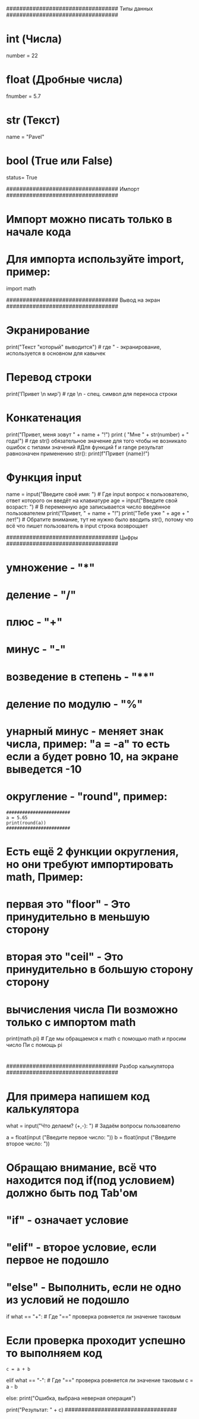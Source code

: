 ##################################  Типы данных  ##################################
# int (Числа)
number = 22

# float (Дробные числа)
fnumber = 5.7

# str (Текст)
name = "Pavel"

# bool (True или False)
status= True

##################################  Импорт  ##################################
# Импорт можно писать только в начале кода
# Для импорта используйте import, пример:
import math

##################################  Вывод на экран  ##################################
# Экранирование
print("Текст \"который\" выводится")  # где \" - экранирование, используется в основном для кавычек

# Перевод строки
print('Привет \n мир') # где \n - спец. символ для переноса строки

# Конкатенация
print("Привет, меня зовут " + name + "!")
print ( "Мне " + str(number) + " года!") # где str() обязательное значение для того чтобы не возникало ошибок с типами значений
#Для функций f и range результат равнозначен применению str():
print(f"Привет {name}!")

# Функция input
name = input("Введите своё имя: ") # Где input вопрос к пользователю, ответ которого он введёт на клавиатуре
age = input("Введите свой возраст: ") # В переменную age записывается число введённое пользователем
print("Привет, " + name + "!")
print("Тебе уже " + age + " лет!") # Обратите внимание, тут не нужно было вводить str(), потому что всё что пишет пользователь в input строка возврощает

################################## Цыфры  ##################################
# умножение - "*"
# деление - "/"
# плюс - "+"
# минус - "-"
# возведение в степень - "**"
# деление по модулю - "%"
# унарный минус - меняет знак числа, пример: "a = -a" то есть если a будет ровно 10, на экране выведется -10
# округление - "round", пример: 
    ########################
    a = 5.65
    print(round(a))
    ########################
#   Есть ещё 2 функции округления, но они требуют импортировать math, Пример:
#   первая это "floor" - Это принудительно в меньшую сторону
#   вторая это "ceil" - Это принудительно в большую сторону сторону
#
# вычисления числа Пи возможно только с импортом math
print(math.pi) # Где мы обращаемся к math с помощью math и просим число Пи с помощь pi
# 
##################################  Разбор калькулятора  ##################################
# Для примера напишем код калькулятора
what = input("Что делаем? (+,-): ") # Задаём вопросы пользователю

a = float(input ("Введите первое число: "))
b = float(input ("Введите второе число: "))

# Обращаю внимание, всё что находится под if(под условием) должно быть под Tab'ом
# "if" - означает условие
# "elif" - второе условие, если первое не подошло
# "else" - Выполнить, если не одно из условий не подошло

if what == "+": # Где "==" проверка ровняется ли значение таковым
# Если проверка проходит успешно то выполняем код
    c = a + b 

elif what == "-": # Где "==" проверка ровняется ли значение таковым
    c = a - b

else: print("Ошибка, выбрана неверная операция") 

print("Результат: " + c)
##################################
# 

